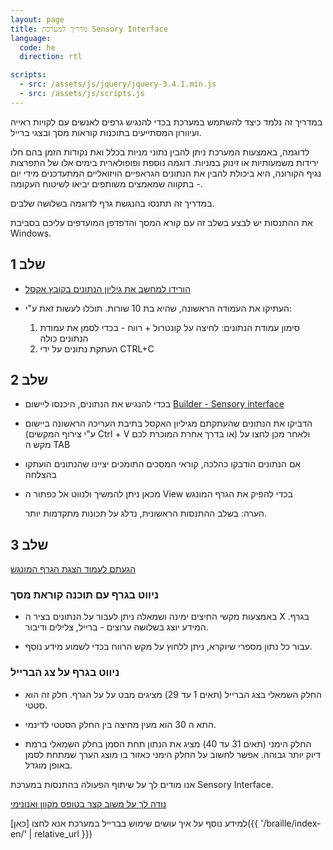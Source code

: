 ```yaml
---
layout: page
title: מדריך למערכת Sensory Interface
language:
  code: he
  direction: rtl

scripts:
  - src: /assets/js/jquery/jquery-3.4.1.min.js
  - src: /assets/js/scripts.js
---
```



במדריך זה נלמד כיצד להשתמש במערכת בכדי להנגיש גרפים לאנשים עם לקויות ראייה ועיוורון המסתייעים בתוכנות קוראות מסך ובצגי ברייל.


לדוגמה, באמצעות המערכת ניתן להבין נתוני מניות בכלל ואת נקודות הזמן בהם חלו ירידות משמעותיות או זינוק במניות. דוגמה נוספת ופופולארית בימים אלו של התפרצות נגיף הקורונה, היא ביכולת להבין את הנתונים הגראפיים הויזואליים המתעדכנים מידי יום - בתקווה שמאמצים משותפים יביאו לשיטוח העקומה.


במדריך זה תתנסו בהנגשת גרף לדוגמה בשלושה שלבים.


את ההתנסות יש לבצע בשלב זה עם קורא המסך והדפדפן המועדפים עליכם בסביבת Windows.


## שלב 1


- [הורידו למחשב את גיליון הנתונים בקובץ אקסל](http://sensoryinterface.com/assets/tutorial_data/tutorial_data.xlsx)

- העתיקו את העמודה הראשונה, שהיא בת 10 שורות. תוכלו לעשות זאת ע"י:

  1. סימון עמודת הנתונים: לחיצה על קונטרול + רווח - בכדי לסמן את עמודת הנתונים כולה
  2. העתקת נתונים על ידי CTRL+C


## שלב 2


- בכדי להנגיש את הנתונים, היכנסו ליישום [Builder - Sensory interface](https://sensoryinterface.com/builder/index.html)

- הדביקו את הנתונים שהעתקתם מגיליון האקסל בתיבת העריכה הראשונה ביישום (ע"י צירוף המקשים Ctrl + V או בדרך אחרת המוכרת לכם) ולאחר מכן לחצו על מקש ה TAB

- אם הנתונים הודבקו כהלכה, קוראי המסכים התומכים יציינו שהנתונים הועתקו בהצלחה

- מכאן ניתן להמשיך ולנווט אל כפתור ה View  בכדי להפיק את הגרף המונגש

  הערה: בשלב ההתנסות הראשונית, נדלג על תכונות מתקדמות יותר.


## שלב 3


[הגעתם לעמוד הצגת הגרף המונגש](https://sensoryinterface.com/view/index.html?data=0%090%0920%0960%09100%09100%0960%0920%090%090&minValue=0&maxValue=100&instrumentType=synthesizer&ttsName=Google%20US%20English)


### ניווט בגרף עם תוכנה קוראת מסך


- באמצעות מקשי החיצים ימינה ושמאלה ניתן לעבור על הנתונים בציר ה X בגרף. המידע יוצג בשלושה ערוצים - ברייל, צלילים ודיבור.

- עבור כל נתון מספרי שיוקרא, ניתן ללחוץ על מקש הרווח בכדי לשמוע מידע נוסף.


### ניווט בגרף על צג הברייל


- החלק השמאלי בצג הברייל (תאים 1 עד 29) מציגים מבט על על הגרף. חלק זה הוא סטטי.

- התא ה 30 הוא מעין מחיצה בין החלק הסטטי לדינמי.

- החלק הימני (תאים 31 עד 40) מציג את הנתון תחת הסמן בחלק השמאלי ברמת דיוק יותר גבוהה. אפשר לחשוב על החלק הימני כאזור בו מוצג הערך שמתחת לסמן באופן מוגדל.


אנו מודים לך על שיתוף הפעולה בהתנסות במערכת Sensory Interface.


[נודה לך על משוב קצר בטופס מקוון ואנונימי](https://docs.google.com/forms/d/e/1FAIpQLSfaYX_axRDfrM_BCRNiwsQMA5PHyPG_gkLeUyNZJXCSdbCILg/viewform)


למידע נוסף על איך עושים שימוש בברייל במערכת אנא לחצו [כאן]({{ '/braille/index-en/' | relative_url }})
